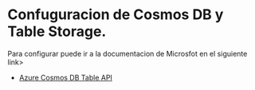 # Confuguracion de Cosmos DB y Table Storage. 

Para configurar puede ir a la documentacion de Microsfot en el siguiente link>
- [Azure Cosmos DB Table API](https://docs.microsoft.com/en-us/azure/cosmos-db/tutorial-develop-table-dotnet)
